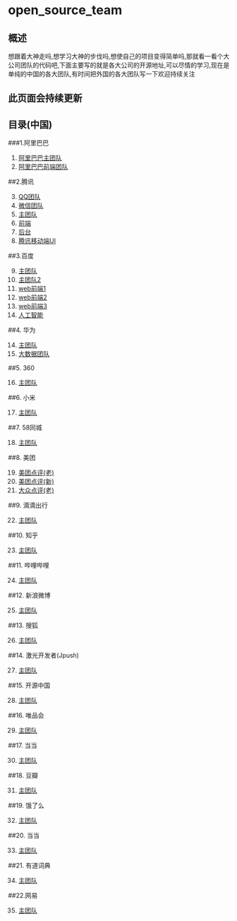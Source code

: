 # open_source_team
## 概述
想跟着大神走吗,想学习大神的步伐吗,想使自己的项目变得简单吗,那就看一看个大公司团队的代码吧,下面主要写的就是各大公司的开源地址,可以尽情的学习,现在是单纯的中国的各大团队,有时间把外国的各大团队写一下欢迎持续关注

## 此页面会持续更新

## 目录(中国)

###1.阿里巴巴


 1.  [阿里巴巴主团队](https://github.com/alibaba/)
 2. [阿里巴巴前端团队](https://github.com/thx)
 
##2.腾讯

 3. [QQ团队](https://github.com/AlloyTeam)
 4. [微信团队](https://github.com/tencent-wechat)
 5. [主团队](https://github.com/tencent)
 6. [前端](https://github.com/WechatFE)
 7. [后台](https://github.com/TencentOpen)
 8. [腾讯移动端UI](https://github.com/frozenui)
 
##3.百度

 9. [主团队](https://github.com/baidu)
 10. [主团队2](https://github.com/ecomfe)
 11. [web前端1](https://github.com/fex-team)
 12. [web前端2](https://github.com/baidufe)
 13. [web前端3](https://github.com/ecomfe)
 13. [人工智能](https://github.com/baidu-research)
 
##4. 华为

 14. [主团队](https://github.com/Huawei)
 15. [大数据团队](https://github.com/HuaweiBigData)
 
##5. 360

 16. [主团队](https://github.com/Qihoo360)
 
##6. 小米

 17. [主团队](https://github.com/xiaomi)
 
##7. 58同城

 18. [主团队](https://github.com/58code)
 
##8. 美团

 19. [美团点评(老)](https://github.com/Meituan)
 20. [美团点评(新)](https://github.com/Meituan-Dianping)
 21.  [大众点评(老)](https://github.com/dianping)
 
##9. 滴滴出行

 22. [主团队](https://github.com/didi) 
 
##10. 知乎

 23. [主团队](https://github.com/zhihu)
 
##11. 哔哩哔哩

 24. [主团队](https://github.com/Bilibili)
 
##12. 新浪微博

 25. [主团队](https://github.com/weibocom)
 
##13. 搜狐

 26. [主团队](https://github.com/SOHUDBA)
 
##14. 激光开发者(Jpush)

 27. [主团队](https://github.com/jpush)
 
##15. 开源中国

 28. [主团队](https://github.com/oschina) 
 
##16. 唯品会

 29. [主团队](https://github.com/vipshop)
 
##17. 当当

 30. [主团队](https://github.com/dangdangdotcom)
 
##18. 豆瓣

 31. [主团队](https://github.com/douban)
 
##19. 饿了么

 32. [主团队](https://github.com/eleme)
 
##20. 当当

 33. [主团队](https://github.com/dangdangdotcom) 
 
##21. 有道词典

 34. [主团队](https://github.com/netease)
 
##22.网易

 35. [主团队](https://github.com/netease)

